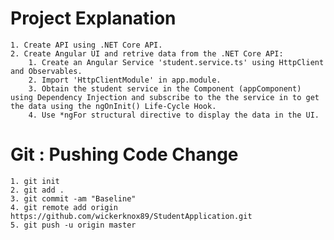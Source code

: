 # Project Explanation
    1. Create API using .NET Core API.
    2. Create Angular UI and retrive data from the .NET Core API:
        1. Create an Angular Service 'student.service.ts' using HttpClient and Observables.
        2. Import 'HttpClientModule' in app.module.
        3. Obtain the student service in the Component (appComponent) using Dependency Injection and subscribe to the the service in to get the data using the ngOnInit() Life-Cycle Hook.
        4. Use *ngFor structural directive to display the data in the UI.

# Git : Pushing Code Change
    1. git init
    2. git add .
    3. git commit -am "Baseline"
    4. git remote add origin https://github.com/wickerknox89/StudentApplication.git
    5. git push -u origin master

